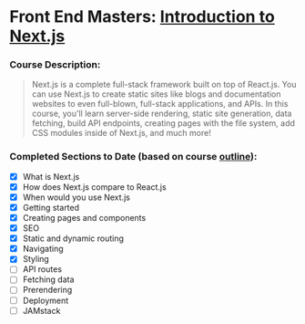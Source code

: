 # Front End Masters: [Introduction to Next.js](https://frontendmasters.com/courses/next-js/)

### Course Description:
> Next.js is a complete full-stack framework built on top of React.js. You can use Next.js to create static sites like blogs and documentation websites to even full-blown, full-stack applications, and APIs. In this course, you'll learn server-side rendering, static site generation, data fetching, build API endpoints, creating pages with the file system, add CSS modules inside of Next.js, and much more!



### Completed Sections to Date (based on course [outline](https://hendrixer.github.io/nextjs-course/)):
- [x] What is Next.js
- [x] How does Next.js compare to React.js
- [x] When would you use Next.js
- [x] Getting started
- [x] Creating pages and components
- [x] SEO
- [x] Static and dynamic routing
- [x] Navigating
- [x] Styling
- [ ] API routes
- [ ] Fetching data
- [ ] Prerendering
- [ ] Deployment
- [ ] JAMstack